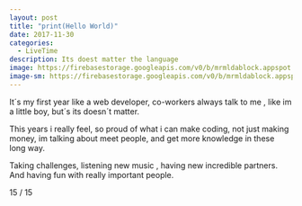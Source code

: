 ```yaml
---
layout: post
title: "print(Hello World)"
date: 2017-11-30
categories:
  - LiveTime
description: Its doest matter the language
image: https://firebasestorage.googleapis.com/v0/b/mrmldablock.appspot.com/o/static%2Fimg%2FDSC_0007.jpg?alt=media&token=5927a520-73a5-43b6-b7d5-cbcbc49dffd2
image-sm: https://firebasestorage.googleapis.com/v0/b/mrmldablock.appspot.com/o/static%2Fimg%2FDSC_0007.jpg?alt=media&token=5927a520-73a5-43b6-b7d5-cbcbc49dffd2
---
```

It´s my first year like a web developer, co-workers always talk to me , like im a little boy, but´s its doesn´t matter.

This years i really feel,  so proud of what i can make coding, not just making money, im talking about meet people, and get more knowledge in these long way.

Taking challenges, listening new music , having new incredible partners. And having fun with really important people.

15 / 15
